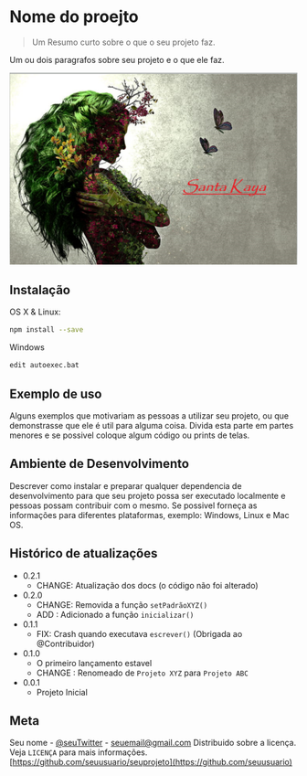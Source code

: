 # Nome do proejto
> Um Resumo curto sobre o que o seu projeto faz.

Um ou dois paragrafos sobre seu projeto e o que ele faz.

![](sk.png)

## Instalação

OS X & Linux:

```sh
npm install --save
```

Windows

```sh
edit autoexec.bat
```


## Exemplo de uso

Alguns exemplos que motivariam as pessoas a utilizar seu projeto, ou que demonstrasse que ele é util para alguma coisa. 
Divida esta parte em partes menores e se possivel coloque algum código ou prints de telas.


## Ambiente de Desenvolvimento

Descrever como instalar e preparar qualquer dependencia de desenvolvimento para que seu projeto possa ser executado localmente e pessoas possam contribuir com o mesmo. Se possivel forneça as informações para diferentes plataformas, exemplo: Windows, Linux e Mac OS.

## Histórico de atualizações

* 0.2.1
    * CHANGE: Atualização dos docs (o código não foi alterado)
* 0.2.0
    * CHANGE: Removida a função `setPadrãoXYZ()`
    * ADD : Adicionado a função `inicializar()`
* 0.1.1
    * FIX: Crash quando executava `escrever()` (Obrigada ao @Contribuidor)
* 0.1.0
    * O primeiro lançamento estavel
    * CHANGE : Renomeado de `Projeto XYZ` para `Projeto ABC`
* 0.0.1 
    * Projeto Inicial


## Meta

Seu nome - [@seuTwitter](https://twitter.com/seuTwiter) - seuemail@gmail.com
Distribuido sobre a licença. Veja `LICENÇA` para mais informações.
[https://github.com/seuusuario/seuprojeto](https://github.com/seuusuario)

